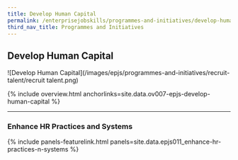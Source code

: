 ```yaml
---
title: Develop Human Capital
permalink: /enterprisejobskills/programmes-and-initiatives/develop-human-capital/
third_nav_title: Programmes and Initiatives
---
```


## Develop Human Capital

![Develop Human Capital](/images/epjs/programmes-and-initiatives/recruit-talent/recruit talent.png)

{% include overview.html anchorlinks=site.data.ov007-epjs-develop-human-capital %}

---
<a name="enhance-hr-practices-n-systems"></a>
### Enhance HR Practices and Systems

{% include panels-featurelink.html panels=site.data.epjs011_enhance-hr-practices-n-systems %}

<script src="/jquery/bp-menu-third-level-new-tab.js"></script>
